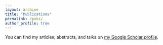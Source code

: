 ```yaml
---
layout: archive
title: "Publications"
permalink: /pubs/
author_profile: true
---
```


You can find my articles, abstracts, and talks on [my Google Scholar profile](https://scholar.google.com/citations?user=Y6_xRjkAAAAJ&hl=en&oi=ao). 